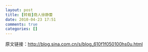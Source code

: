 ```yaml
---
layout: post
title: [转载]商人徐静蕾
date: 2010-04-23 17:51
comments: true
categories: []
---
```

原文链接：http://blog.sina.com.cn/s/blog_610f1f050100hs0u.html
